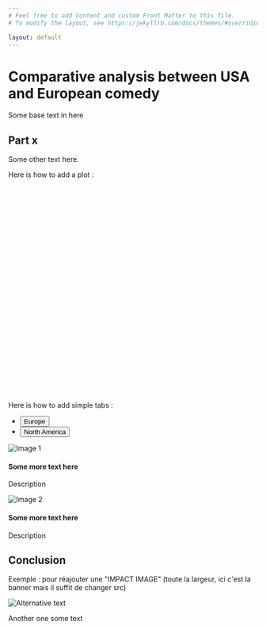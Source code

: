 ```yaml
---
# Feel free to add content and custom Front Matter to this file.
# To modify the layout, see https://jekyllrb.com/docs/themes/#overriding-theme-defaults

layout: default
---
```

# Comparative analysis between USA and European comedy 

Some base text in here

## Part x

Some other text here.

Here is how to add a plot :

<!-- ATTENTION il faut que 'basic-plot' corresponde à l'argument de newPlot() dans basic_plot.js !! -->
<div id="basic-plot" style="width: 620px; height: 420px;"></div>
<script src="{{ '/assets/js/basic_plot.js' | relative_url }}"></script>

Here is how to add simple tabs :

<div class="container mt-2 mb-2">
  <ul class="nav nav-underline" id="sampleTabs" role="tablist">
    <li class="nav-item" role="presentation">
      <button class="nav-link active" id="europe-wordcloud-tab" data-bs-toggle="tab" data-bs-target="#europe-wordcloud" type="button" role="tab" aria-controls="europe-wordcloud" aria-selected="true">
        Europe
      </button>
    </li>
    <li class="nav-item" role="presentation">
      <button class="nav-link" id="america-wordcloud-tab" data-bs-toggle="tab" data-bs-target="#america-wordcloud" type="button" role="tab" aria-controls="america-wordcloud" aria-selected="false">
        North America
      </button>
    </li>
  </ul>

  <div class="tab-content mt-3" id="sampleTabsContent">
    <div class="tab-pane fade show active" id="europe-wordcloud" role="tabpanel" aria-labelledby="europe-wordcloud-tab">
      <div class="card w-25">
        <img src="{{ '/assets/img/test1.jpg' | relative_url }}" alt="Image 1" class="card-img-top">
        <div class="card-body">
          <h4 class="card-title">Some more text here </h4>
          <p class="card-text">Description</p>
        </div>
      </div>
    </div>
    <div class="tab-pane fade" id="america-wordcloud" role="tabpanel" aria-labelledby="america-wordcloud-tab">
      <div class="card w-25">
      <img src="{{ '/assets/img/test2.jpg' | relative_url }}" alt="Image 2" class="card-img-top">
        <div class="card-body">
          <h4 class="card-title">Some more text here </h4>
          <p class="card-text">Description</p>
        </div>
      </div>
    </div>
  </div>
</div>

## Conclusion

Exemple : pour réajouter une "IMPACT IMAGE" (toute la largeur, ici c'est la banner mais il suffit de changer src)

<div class="big-image-wrapper">
  <img src="/assets/img/banner.jpg" alt="Alternative text" class="big-image">
</div>
<div class="big-image-spacer"></div>




Another one some text